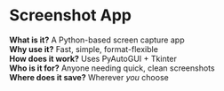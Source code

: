 # Screenshot App

**What is it?** A Python-based screen capture app  
**Why use it?** Fast, simple, format-flexible  
**How does it work?** Uses PyAutoGUI + Tkinter  
**Who is it for?** Anyone needing quick, clean screenshots  
**Where does it save?** Wherever *you* choose
